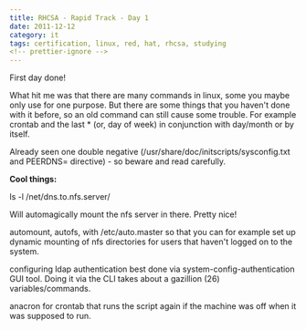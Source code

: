 ```yaml
---
title: RHCSA - Rapid Track - Day 1
date: 2011-12-12
category: it
tags: certification, linux, red, hat, rhcsa, studying
<!-- prettier-ignore -->
---
```


First day done!

What hit me was that there are many commands in linux, some you maybe only use for one purpose. But there are some things that you haven't done with it before, so an old command can still cause some trouble. For example crontab and the last \* (or, day of week) in conjunction with day/month or by itself.

Already seen one double negative (/usr/share/doc/initscripts/sysconfig.txt and PEERDNS= directive) - so beware and read carefully.

**Cool things:**

ls -l /net/dns.to.nfs.server/

Will automagically mount the nfs server in there. Pretty nice!

automount, autofs, with /etc/auto.master so that you can for example set up dynamic mounting of nfs directories for users that haven't logged on to the system.

configuring ldap authentication best done via system-config-authentication GUI tool. Doing it via the CLI takes about a gazillion (26) variables/commands.

anacron for crontab that runs the script again if the machine was off when it was supposed to run.
